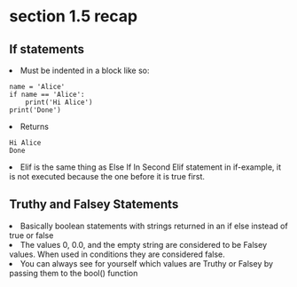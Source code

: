 # section 1.5 recap


## If statements

<li>
Must be indented in a block like so:
</li>

```
name = 'Alice'
if name == 'Alice':
    print('Hi Alice')
print('Done')
```
<li>
Returns
</li>

```
Hi Alice
Done
```
<li>
Elif is the same thing as Else If
In Second Elif statement in if-example, it is not executed because the one before it is true first.
</li>

## Truthy and Falsey Statements
<li>
Basically boolean statements with strings returned in an if else instead of true or false
</li>

<li>
The values 0, 0.0, and the empty string are considered to be Falsey values. When used in conditions they are considered false. 
</li>
<li>
You can always see for yourself which values are Truthy or Falsey by passing them to the bool() function
</li>
